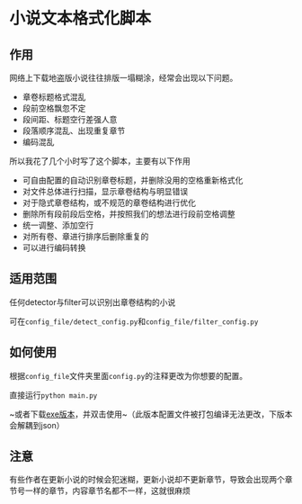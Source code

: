 # 小说文本格式化脚本

## 作用

网络上下载地盗版小说往往排版一塌糊涂，经常会出现以下问题。

- 章卷标题格式混乱
- 段前空格飘忽不定
- 段间距、标题空行差强人意
- 段落顺序混乱、出现重复章节
- 编码混乱

所以我花了几个小时写了这个脚本，主要有以下作用

- 可自由配置的自动识别章卷标题，并删除没用的空格重新格式化
- 对文件总体进行扫描，显示章卷结构与明显错误
- 对于隐式章卷结构，或不规范的章卷结构进行优化
- 删除所有段前段后空格，并按照我们的想法进行段前空格调整
- 统一调整、添加空行
- 对所有卷、章进行排序后删除重复的
- 可以进行编码转换

## 适用范围

任何detector与filter可以识别出章卷结构的小说

可在`config_file/detect_config.py`和`config_file/filter_config.py`

## 如何使用

根据`config_file`文件夹里面`config.py`的注释更改为你想要的配置。

直接运行`python main.py`

~或者下载[exe版本](https://github.com/intmian/txt_reform/releases/tag/v1.2.1)，并双击使用~（此版本配置文件被打包编译无法更改，下版本会解耦到json）

## 注意

有些作者在更新小说的时候会犯迷糊，更新小说却不更新章节，导致会出现两个章节号一样的章节，内容章节名都不一样，这就很麻烦
